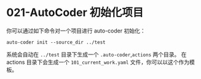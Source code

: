 # 021-AutoCoder 初始化项目

你可以通过如下命令对一个项目进行 auto-coder 初始化：

```shell    
auto-coder init --source_dir ../test
```

系统会自动在 `../test` 目录下生成一个 `.auto-coder`,`actions` 两个目录。
在 actions 目录下会生成一个 `101_current_work.yaml` 文件，你可以以这个作为模板。